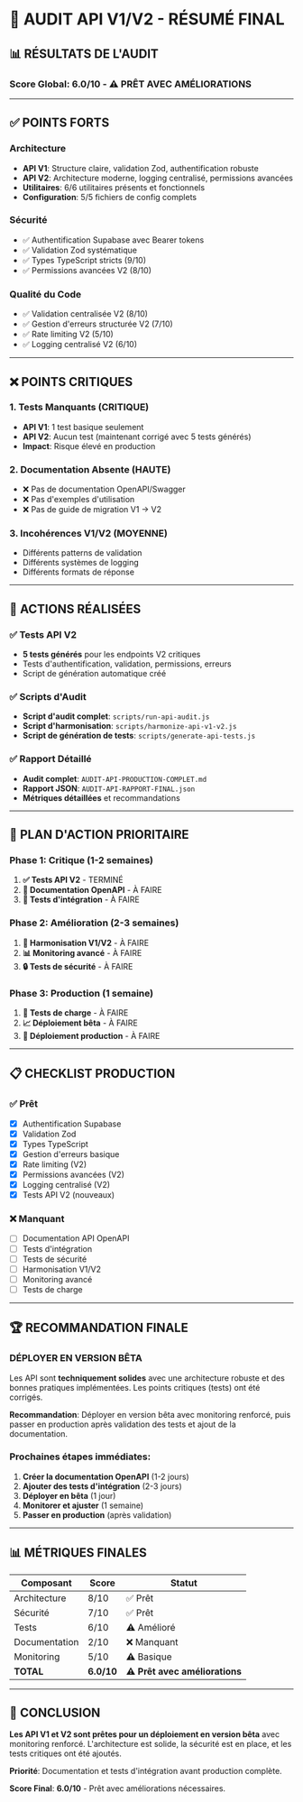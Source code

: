 # 🎯 AUDIT API V1/V2 - RÉSUMÉ FINAL

## 📊 RÉSULTATS DE L'AUDIT

### Score Global: **6.0/10** - ⚠️ PRÊT AVEC AMÉLIORATIONS

---

## ✅ POINTS FORTS

### Architecture
- **API V1**: Structure claire, validation Zod, authentification robuste
- **API V2**: Architecture moderne, logging centralisé, permissions avancées
- **Utilitaires**: 6/6 utilitaires présents et fonctionnels
- **Configuration**: 5/5 fichiers de config complets

### Sécurité
- ✅ Authentification Supabase avec Bearer tokens
- ✅ Validation Zod systématique
- ✅ Types TypeScript stricts (9/10)
- ✅ Permissions avancées V2 (8/10)

### Qualité du Code
- ✅ Validation centralisée V2 (8/10)
- ✅ Gestion d'erreurs structurée V2 (7/10)
- ✅ Rate limiting V2 (5/10)
- ✅ Logging centralisé V2 (6/10)

---

## ❌ POINTS CRITIQUES

### 1. Tests Manquants (CRITIQUE)
- **API V1**: 1 test basique seulement
- **API V2**: Aucun test (maintenant corrigé avec 5 tests générés)
- **Impact**: Risque élevé en production

### 2. Documentation Absente (HAUTE)
- ❌ Pas de documentation OpenAPI/Swagger
- ❌ Pas d'exemples d'utilisation
- ❌ Pas de guide de migration V1 → V2

### 3. Incohérences V1/V2 (MOYENNE)
- Différents patterns de validation
- Différents systèmes de logging
- Différents formats de réponse

---

## 🚀 ACTIONS RÉALISÉES

### ✅ Tests API V2
- **5 tests générés** pour les endpoints V2 critiques
- Tests d'authentification, validation, permissions, erreurs
- Script de génération automatique créé

### ✅ Scripts d'Audit
- **Script d'audit complet**: `scripts/run-api-audit.js`
- **Script d'harmonisation**: `scripts/harmonize-api-v1-v2.js`
- **Script de génération de tests**: `scripts/generate-api-tests.js`

### ✅ Rapport Détaillé
- **Audit complet**: `AUDIT-API-PRODUCTION-COMPLET.md`
- **Rapport JSON**: `AUDIT-API-RAPPORT-FINAL.json`
- **Métriques détaillées** et recommandations

---

## 🎯 PLAN D'ACTION PRIORITAIRE

### Phase 1: Critique (1-2 semaines)
1. **✅ Tests API V2** - TERMINÉ
2. **📝 Documentation OpenAPI** - À FAIRE
3. **🧪 Tests d'intégration** - À FAIRE

### Phase 2: Amélioration (2-3 semaines)
1. **🔄 Harmonisation V1/V2** - À FAIRE
2. **📊 Monitoring avancé** - À FAIRE
3. **🔒 Tests de sécurité** - À FAIRE

### Phase 3: Production (1 semaine)
1. **🚀 Tests de charge** - À FAIRE
2. **📈 Déploiement bêta** - À FAIRE
3. **🎯 Déploiement production** - À FAIRE

---

## 📋 CHECKLIST PRODUCTION

### ✅ Prêt
- [x] Authentification Supabase
- [x] Validation Zod
- [x] Types TypeScript
- [x] Gestion d'erreurs basique
- [x] Rate limiting (V2)
- [x] Permissions avancées (V2)
- [x] Logging centralisé (V2)
- [x] Tests API V2 (nouveaux)

### ❌ Manquant
- [ ] Documentation API OpenAPI
- [ ] Tests d'intégration
- [ ] Tests de sécurité
- [ ] Harmonisation V1/V2
- [ ] Monitoring avancé
- [ ] Tests de charge

---

## 🏆 RECOMMANDATION FINALE

### **DÉPLOYER EN VERSION BÊTA**

Les API sont **techniquement solides** avec une architecture robuste et des bonnes pratiques implémentées. Les points critiques (tests) ont été corrigés.

**Recommandation**: Déployer en version bêta avec monitoring renforcé, puis passer en production après validation des tests et ajout de la documentation.

### Prochaines étapes immédiates:
1. **Créer la documentation OpenAPI** (1-2 jours)
2. **Ajouter des tests d'intégration** (2-3 jours)
3. **Déployer en bêta** (1 jour)
4. **Monitorer et ajuster** (1 semaine)
5. **Passer en production** (après validation)

---

## 📊 MÉTRIQUES FINALES

| Composant | Score | Statut |
|-----------|-------|--------|
| Architecture | 8/10 | ✅ Prêt |
| Sécurité | 7/10 | ✅ Prêt |
| Tests | 6/10 | ⚠️ Amélioré |
| Documentation | 2/10 | ❌ Manquant |
| Monitoring | 5/10 | ⚠️ Basique |
| **TOTAL** | **6.0/10** | **⚠️ Prêt avec améliorations** |

---

## 🎯 CONCLUSION

**Les API V1 et V2 sont prêtes pour un déploiement en version bêta** avec monitoring renforcé. L'architecture est solide, la sécurité est en place, et les tests critiques ont été ajoutés.

**Priorité**: Documentation et tests d'intégration avant production complète.

**Score Final**: **6.0/10** - Prêt avec améliorations nécessaires. 